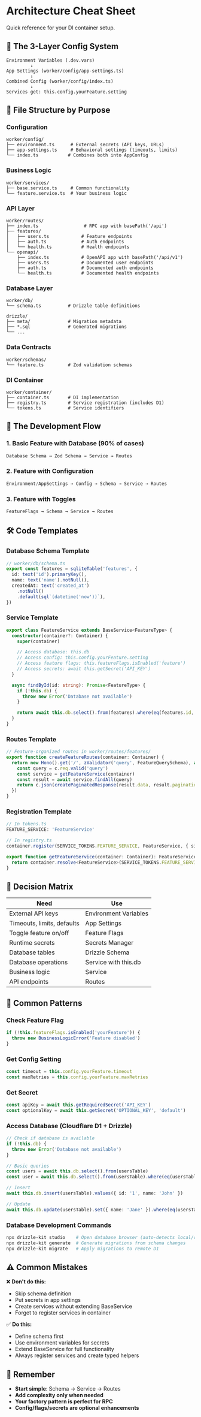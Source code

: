 # Architecture Cheat Sheet

Quick reference for your DI container setup.

## 🎯 **The 3-Layer Config System**

```
Environment Variables (.dev.vars)
         ↓
App Settings (worker/config/app-settings.ts)
         ↓
Combined Config (worker/config/index.ts)
         ↓
Services get: this.config.yourFeature.setting
```

## 📁 **File Structure by Purpose**

### **Configuration**

```
worker/config/
├── environment.ts      # External secrets (API keys, URLs)
├── app-settings.ts     # Behavioral settings (timeouts, limits)
└── index.ts           # Combines both into AppConfig
```

### **Business Logic**

```
worker/services/
├── base.service.ts     # Common functionality
└── feature.service.ts  # Your business logic
```

### **API Layer**

```
worker/routes/
├── index.ts                 # RPC app with basePath('/api')
├── features/
│   ├── users.ts            # Feature endpoints
│   ├── auth.ts             # Auth endpoints
│   └── health.ts           # Health endpoints
└── openapi/
    ├── index.ts            # OpenAPI app with basePath('/api/v1')
    ├── users.ts            # Documented user endpoints
    ├── auth.ts             # Documented auth endpoints
    └── health.ts           # Documented health endpoints
```

### **Database Layer**

```
worker/db/
└── schema.ts          # Drizzle table definitions

drizzle/
├── meta/              # Migration metadata
├── *.sql              # Generated migrations
└── ...
```

### **Data Contracts**

```
worker/schemas/
└── feature.ts         # Zod validation schemas
```

### **DI Container**

```
worker/container/
├── container.ts       # DI implementation
├── registry.ts        # Service registration (includes D1)
└── tokens.ts          # Service identifiers
```

## 🔄 **The Development Flow**

### **1. Basic Feature with Database (90% of cases)**

```typescript
Database Schema → Zod Schema → Service → Routes
```

### **2. Feature with Configuration**

```typescript
Environment/AppSettings → Config → Schema → Service → Routes
```

### **3. Feature with Toggles**

```typescript
FeatureFlags → Schema → Service → Routes
```

## 🛠 **Code Templates**

### **Database Schema Template**

```typescript
// worker/db/schema.ts
export const features = sqliteTable('features', {
  id: text('id').primaryKey(),
  name: text('name').notNull(),
  createdAt: text('created_at')
    .notNull()
    .default(sql`(datetime('now'))`),
})
```

### **Service Template**

```typescript
export class FeatureService extends BaseService<FeatureType> {
  constructor(container?: Container) {
    super(container)

    // Access database: this.db
    // Access config: this.config.yourFeature.setting
    // Access feature flags: this.featureFlags.isEnabled('feature')
    // Access secrets: await this.getSecret('API_KEY')
  }

  async findById(id: string): Promise<FeatureType> {
    if (!this.db) {
      throw new Error('Database not available')
    }

    return await this.db.select().from(features).where(eq(features.id, id)).get()
  }
}
```

### **Routes Template**

```typescript
// Feature-organized routes in worker/routes/features/
export function createFeatureRoutes(container: Container) {
  return new Hono().get('/', zValidator('query', FeatureQuerySchema), async c => {
    const query = c.req.valid('query')
    const service = getFeatureService(container)
    const result = await service.findAll(query)
    return c.json(createPaginatedResponse(result.data, result.pagination))
  })
}
```

### **Registration Template**

```typescript
// In tokens.ts
FEATURE_SERVICE: 'FeatureService'

// In registry.ts
container.register(SERVICE_TOKENS.FEATURE_SERVICE, FeatureService, { singleton: true })

export function getFeatureService(container: Container): FeatureService {
  return container.resolve<FeatureService>(SERVICE_TOKENS.FEATURE_SERVICE)
}
```

## 🤔 **Decision Matrix**

| Need                       | Use                   |
| -------------------------- | --------------------- |
| External API keys          | Environment Variables |
| Timeouts, limits, defaults | App Settings          |
| Toggle feature on/off      | Feature Flags         |
| Runtime secrets            | Secrets Manager       |
| Database tables            | Drizzle Schema        |
| Database operations        | Service with this.db  |
| Business logic             | Service               |
| API endpoints              | Routes                |

## 🚦 **Common Patterns**

### **Check Feature Flag**

```typescript
if (!this.featureFlags.isEnabled('yourFeature')) {
  throw new BusinessLogicError('Feature disabled')
}
```

### **Get Config Setting**

```typescript
const timeout = this.config.yourFeature.timeout
const maxRetries = this.config.yourFeature.maxRetries
```

### **Get Secret**

```typescript
const apiKey = await this.getRequiredSecret('API_KEY')
const optionalKey = await this.getSecret('OPTIONAL_KEY', 'default')
```

### **Access Database (Cloudflare D1 + Drizzle)**

```typescript
// Check if database is available
if (!this.db) {
  throw new Error('Database not available')
}

// Basic queries
const users = await this.db.select().from(usersTable)
const user = await this.db.select().from(usersTable).where(eq(usersTable.id, id)).get()

// Insert
await this.db.insert(usersTable).values({ id: '1', name: 'John' })

// Update
await this.db.update(usersTable).set({ name: 'Jane' }).where(eq(usersTable.id, id))
```

### **Database Development Commands**

```bash
npx drizzle-kit studio    # Open database browser (auto-detects local/remote)
npx drizzle-kit generate  # Generate migrations from schema changes
npx drizzle-kit migrate   # Apply migrations to remote D1
```

## ⚠️ **Common Mistakes**

❌ **Don't do this:**

- Skip schema definition
- Put secrets in app settings
- Create services without extending BaseService
- Forget to register services in container

✅ **Do this:**

- Define schema first
- Use environment variables for secrets
- Extend BaseService for full functionality
- Always register services and create typed helpers

## 🎯 **Remember**

- **Start simple**: Schema → Service → Routes
- **Add complexity only when needed**
- **Your factory pattern is perfect for RPC**
- **Config/flags/secrets are optional enhancements**
